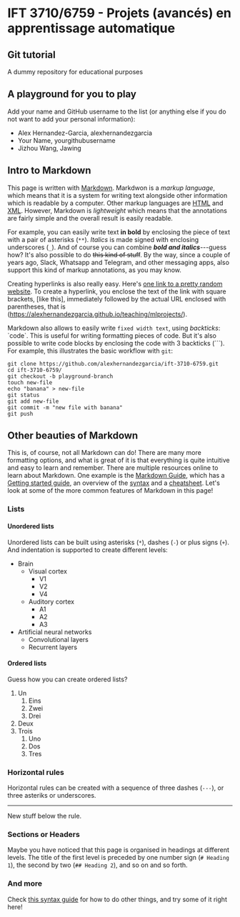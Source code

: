 # IFT 3710/6759 - Projets (avancés) en apprentissage automatique
## Git tutorial

A dummy repository for educational purposes

## A playground for you to play

Add your name and GitHub username to the list (or anything else if you do not want to add your personal information):

* Alex Hernandez-Garcia, alexhernandezgarcia
* Your Name, yourgithubusername
* Jizhou Wang, Jawing

## Intro to Markdown

This page is written with [Markdown](https://en.wikipedia.org/wiki/Markdown). Markdwon is a _markup language_, which means that it is a system for writing text alongside other information which is readable by a computer. Other markup languages are [HTML](https://en.wikipedia.org/wiki/HTML) and [XML](https://en.wikipedia.org/wiki/Extensible_Markup_Language). However, Markdown is _lightweight_ which means that the annotations are fairly simple and the overall result is easily readable. 

For example, you can easily write text **in bold** by enclosing the piece of text with a pair of asterisks (`**`). _Italics_ is made signed with enclosing underscores (`_`). And of course you can combine _**bold and italics**_---guess how? It's also possible to do ~~this kind of stuff~~. By the way, since a couple of years ago, Slack, Whatsapp and Telegram, and other messaging apps, also support this kind of markup annotations, as you may know. 

Creating hyperlinks is also really easy. Here's [one link to a pretty random website](http://drawing.garden/). To create a hyperlink, you enclose the text of the link with square brackets, [like this], immediately followed by the actual URL enclosed with parentheses, that is (https://alexhernandezgarcia.github.io/teaching/mlprojects/).

Markdown also allows to easily write `fixed width text`, using _backticks_: \`code\`. This is useful for writing formatting pieces of code. But it's also possible to write code blocks by enclosing the code with 3 backticks (\`\`\`). For example, this illustrates the basic workflow with `git`:

```
git clone https://github.com/alexhernandezgarcia/ift-3710-6759.git
cd ift-3710-6759/
git checkout -b playground-branch
touch new-file
echo "banana" > new-file
git status
git add new-file
git commit -m "new file with banana"
git push
```

## Other beauties of Markdown

This is, of course, not all Markdown can do! There are many more formatting options, and what is great of it is that everything is quite intuitive and easy to learn and remember. There are multiple resources online to learn about Markdown. One example is the [Markdown Guide](https://www.markdownguide.org/), which has a [Getting started guide](https://www.markdownguide.org/getting-started/), an overview of the [syntax](https://www.markdownguide.org/basic-syntax/) and a [cheatsheet](https://www.markdownguide.org/cheat-sheet/). Let's look at some of the more common features of Markdown in this page!

### Lists

#### Unordered lists

Unordered lists can be built using asterisks (`*`), dashes (`-`) or plus signs (`+`). And indentation is supported to create different levels:

* Brain
    * Visual cortex
        * V1
        * V2
        * V4
    * Auditory cortex
        * A1
        * A2
        * A3
* Artificial neural networks
    * Convolutional layers
    * Recurrent layers

#### Ordered lists

Guess how you can create ordered lists?

1. Un
    1. Eins
    2. Zwei
    3. Drei
2. Deux
3. Trois
    1. Uno
    2. Dos
    3. Tres

### Horizontal rules

Horizontal rules can be created with a sequence of three dashes (`---`), or three asteriks or underscores.

---

New stuff below the rule.

### Sections or Headers

Maybe you have noticed that this page is organised in headings at different levels. The title of the first level is preceded by one number sign (`# Heading 1`), the second by two (`## Heading 2`), and so on and so forth.

### And more

Check [this syntax guide](https://www.markdownguide.org/basic-syntax/) for how to do other things, and try some of it right here!

